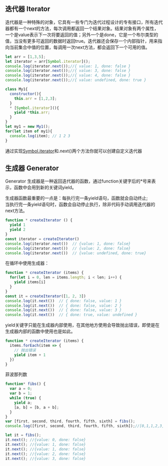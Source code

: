 
[](https://es6.ruanyifeng.com/#docs/generator)
[](https://wangtunan.github.io/blog/books/javascript/es6.html#%E8%BF%AD%E4%BB%A3%E5%99%A8-iterator-%E5%92%8C%E7%94%9F%E6%88%90%E5%99%A8-generator)


## 迭代器 Iterator
迭代器是一种特殊的对象，它具有一些专门为迭代过程设计的专有接口，所有迭代器都有一个next的方法，每次调用都返回一个结果对象。结果对象有两个属性，一个是value表示下一次将要返回的值；另外一个是done，它是一个布尔类型的值，当没有更多可返回的数据时返回true。迭代器还会保存一个内部指针，用来指向当前集合中值的位置，每调用一次next方法，都会返回下一个可用的值。

```js
let arr = [1,3,5];
let iterator = arr[Symbol.iterator]();
console.log(iterator.next());//{ value: 1, done: false }
console.log(iterator.next());//{ value: 3, done: false }
console.log(iterator.next());//{ value: 4, done: false }
console.log(iterator.next());//{ value: undefined, done: true }
```

```js
class My1{
  constructor(){
    this.arr = [1,2,3];
  }
  * [Symbol.iterator](){
    yield *this.arr;
  }
}
let my1 = new My1();
for(let item of my1){
  console.log(item); // 1 2 3
}
```

通过实现[Symbol.iterator]()和.next()两个方法你就可以创建自定义迭代器

## 生成器 Generator 
Generator 生成器是一种返回迭代器的函数，通过function关键字后的*号来表示，函数中会用到新的关键词yield。

生成器函数最重要的一点是：每执行完一条yield语句，函数就会自动终止;  
当执行完一条yield语句时，函数会自动停止执行，除非代码手动调用迭代器的next方法。
```js
function * createIterator () {
  yield 1
  yield 2
}
const iterator = createIterator()
console.log(iterator.next())  // {value: 1, done: false}
console.log(iterator.next())  // {value: 2, done: false}
console.log(iterator.next())  // {value: undefined, done: true}
```

在循环中使用生成器：
```js
function * createIterator (items) {
  for(let i = 0, len = items.length; i < len; i++) {
    yield items[i]
  }
}
const it = createIterator([1, 2, 3])
console.log(it.next())  // { done: false, value: 1 }
console.log(it.next())  // { done: false, value: 2 }
console.log(it.next())  // { done: false, value: 3 }
console.log(it.next())  // { done: true, value: undefined }
```
yield关键字只能在生成器内部使用，在其他地方使用会导致抛出错误，即使是在生成器内部的函数中使用也是如此。
```js
function * createIterator (items) {
  items.forEach(item => {
    // 抛出错误
    yield item + 1
  })
}
```

菲波那列数
```js
function* fibs() {
  var a = 0;
  var b = 1;
  while (true) {
    yield a;
    [a, b] = [b, a + b];
  }
}
var [first, second, third, fourth, fifth, sixth] = fibs();
console.log([first, second, third, fourth, fifth, sixth]);//[0,1,1,2,3,5]

let it = fibs();
it.next(); //{value: 0, done: false}
it.next(); //{value: 1, done: false}
it.next(); //{value: 1, done: false}
it.next(); //{value: 2, done: false}
it.next(); //{value: 3, done: false}
```

